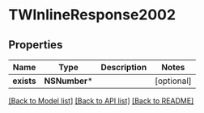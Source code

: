 # TWInlineResponse2002

## Properties
Name | Type | Description | Notes
------------ | ------------- | ------------- | -------------
**exists** | **NSNumber*** |  | [optional] 

[[Back to Model list]](../README.md#documentation-for-models) [[Back to API list]](../README.md#documentation-for-api-endpoints) [[Back to README]](../README.md)


